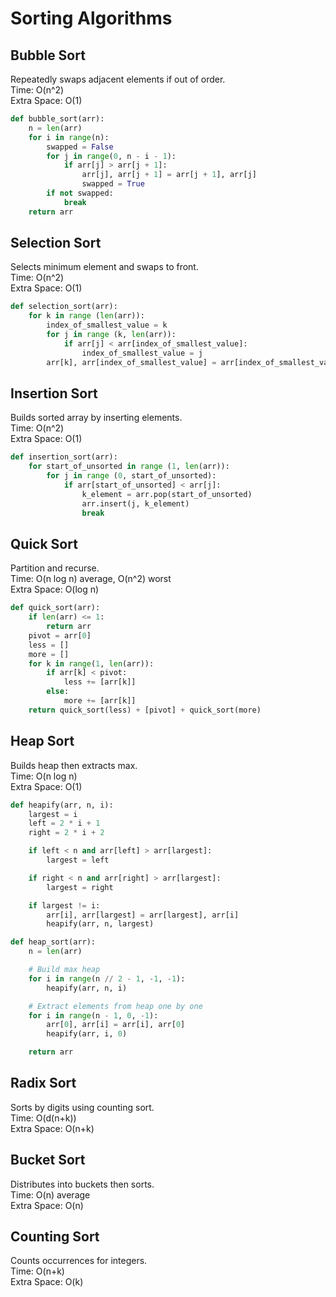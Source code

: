 # Sorting Algorithms

## Bubble Sort
Repeatedly swaps adjacent elements if out of order.  
Time: O(n^2)  
Extra Space: O(1)

```python
def bubble_sort(arr):
    n = len(arr)
    for i in range(n):
        swapped = False
        for j in range(0, n - i - 1):
            if arr[j] > arr[j + 1]:
                arr[j], arr[j + 1] = arr[j + 1], arr[j]
                swapped = True
        if not swapped:
            break
    return arr
```

## Selection Sort
Selects minimum element and swaps to front.  
Time: O(n^2)  
Extra Space: O(1)

```python
def selection_sort(arr):
    for k in range (len(arr)):
        index_of_smallest_value = k
        for j in range (k, len(arr)):
            if arr[j] < arr[index_of_smallest_value]:
                index_of_smallest_value = j
        arr[k], arr[index_of_smallest_value] = arr[index_of_smallest_value], arr[k]
```

## Insertion Sort
Builds sorted array by inserting elements.  
Time: O(n^2)  
Extra Space: O(1)

```python
def insertion_sort(arr):
    for start_of_unsorted in range (1, len(arr)):
        for j in range (0, start_of_unsorted):
            if arr[start_of_unsorted] < arr[j]:
                k_element = arr.pop(start_of_unsorted)
                arr.insert(j, k_element)
                break
```

## Quick Sort
Partition and recurse.  
Time: O(n log n) average, O(n^2) worst  
Extra Space: O(log n)

```python
def quick_sort(arr):
    if len(arr) <= 1:
        return arr
    pivot = arr[0]
    less = []
    more = []
    for k in range(1, len(arr)):
        if arr[k] < pivot:
            less += [arr[k]]
        else:
            more += [arr[k]]
    return quick_sort(less) + [pivot] + quick_sort(more)
```

## Heap Sort
Builds heap then extracts max.  
Time: O(n log n)  
Extra Space: O(1)

```python
def heapify(arr, n, i):
    largest = i
    left = 2 * i + 1
    right = 2 * i + 2

    if left < n and arr[left] > arr[largest]:
        largest = left

    if right < n and arr[right] > arr[largest]:
        largest = right

    if largest != i:
        arr[i], arr[largest] = arr[largest], arr[i]
        heapify(arr, n, largest)

def heap_sort(arr):
    n = len(arr)

    # Build max heap
    for i in range(n // 2 - 1, -1, -1):
        heapify(arr, n, i)

    # Extract elements from heap one by one
    for i in range(n - 1, 0, -1):
        arr[0], arr[i] = arr[i], arr[0]
        heapify(arr, i, 0)

    return arr
```

## Radix Sort
Sorts by digits using counting sort.  
Time: O(d(n+k))  
Extra Space: O(n+k)


## Bucket Sort
Distributes into buckets then sorts.  
Time: O(n) average  
Extra Space: O(n)


## Counting Sort
Counts occurrences for integers.  
Time: O(n+k)  
Extra Space: O(k)

